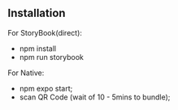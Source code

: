 ## Installation

For StoryBook(direct):
- npm install
- npm run storybook

For Native:
- npm expo start;
- scan QR Code (wait of 10 - 5mins to bundle);
